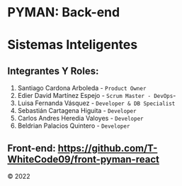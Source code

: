 # PYMAN: Back-end
# Sistemas Inteligentes


## Integrantes Y Roles:

1. Santiago Cardona Arboleda - ```Product Owner```
2. Edier David Martínez Espejo - ```Scrum Master - DevOps```- 
3. Luisa Fernanda Vásquez - ```Developer & DB Specialist```
4. Sebastián Cartagena Higuita - ```Developer```
5. Carlos Andres Heredia Valoyes - ```Developer```
6. Beldrian Palacios Quintero - ```Developer```

## Front-end: https://github.com/T-WhiteCode09/front-pyman-react


&copy; 2022
